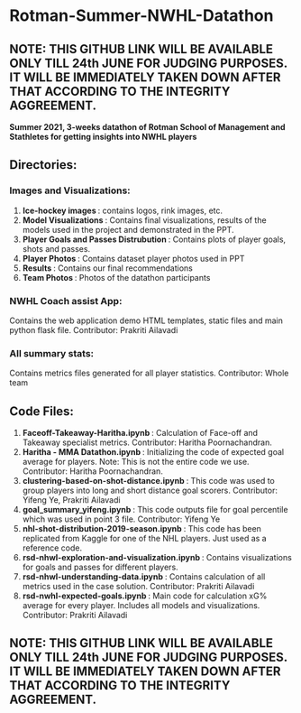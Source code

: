 # Rotman-Summer-NWHL-Datathon
## NOTE: THIS GITHUB LINK WILL BE AVAILABLE ONLY TILL 24th JUNE FOR JUDGING PURPOSES. IT WILL BE IMMEDIATELY TAKEN DOWN AFTER THAT ACCORDING TO THE INTEGRITY AGGREEMENT.

<b>Summer 2021, 3-weeks datathon of Rotman School of Management and Stathletes for getting insights into NWHL players</b>


## Directories:

### Images and Visualizations:

1. <b> Ice-hockey images </b>: contains logos, rink images, etc.
2. <b> Model Visualizations </b>: Contains final visualizations, results of the models used in the project and demonstrated in the PPT.
3. <b> Player Goals and Passes Distrubution </b>: Contains plots of player goals, shots and passes.
4. <b> Player Photos </b>: Contains dataset player photos used in PPT
5. <b> Results </b>: Contains our final recommendations
6. <b> Team Photos </b>: Photos of the datathon participants


### NWHL Coach assist App:

Contains the web application demo HTML templates, static files and main python flask file. Contributor: Prakriti Ailavadi


### All summary stats:

Contains metrics files generated for all player statistics. Contributor: Whole team


## Code Files:

1. <b> Faceoff-Takeaway-Haritha.ipynb </b>: Calculation of Face-off and Takeaway specialist metrics. Contributor: Haritha Poornachandran.
2. <b> Haritha - MMA Datathon.ipynb </b>: Initializing the code of expected goal average for players. Note: This is not the entire code we use. Contributor: Haritha Poornachandran.
3. <b> clustering-based-on-shot-distance.ipynb </b>: This code was used to group players into long and short distance goal scorers. Contributor: Yifeng Ye, Prakriti Ailavadi
4. <b> goal_summary_yifeng.ipynb </b>: This code outputs file for goal percentile which was used in point 3 file. Contributor: Yifeng Ye
5. <b> nhl-shot-distribution-2019-season.ipynb </b>: This code has been replicated from Kaggle for one of the NHL players. Just used as a reference code.
6. <b> rsd-nhwl-exploration-and-visualization.ipynb </b>: Contains visualizations for goals and passes for different players.
7. <b> rsd-nhwl-understanding-data.ipynb </b>: Contains calculation of all metrics used in the case solution. Contributor: Prakriti Ailavadi
8. <b> rsd-nwhl-expected-goals.ipynb </b>: Main code for calculation xG% average for every player. Includes all models and visualizations. Contributor: Prakriti Ailavadi


## NOTE: THIS GITHUB LINK WILL BE AVAILABLE ONLY TILL 24th JUNE FOR JUDGING PURPOSES. IT WILL BE IMMEDIATELY TAKEN DOWN AFTER THAT ACCORDING TO THE INTEGRITY AGGREEMENT.








